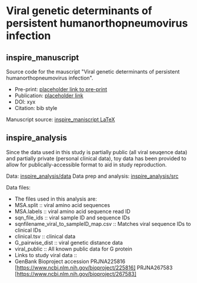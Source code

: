 # Viral genetic determinants of persistent humanorthopneumovirus infection

## inspire_manuscript
Source code for the mauscript
"Viral genetic determinants of persistent humanorthopneumovirus infection".

* Pre-print: [placeholder link to pre-print](https://www.biorxiv.org)
* Publication: [placeholder link](https://academic.oup.com/cid)
* DOI: xyx
* Citation: bib style

Manuscript source: [inspire_maniscript LaTeX](https://github.com/DylanLawless/inspire_manscript/tree/main/inspire_manscript)

## inspire_analysis

Since the data used in this study is partially public (all viral seuqence data) and partially private (personal clinical data), toy data has been provided to allow for publically-accessible format to aid in study reproduction.

Data: [inspire_analysis/data](https://github.com/DylanLawless/inspire_manscript/tree/main/inspire_analysis/data)
Data prep and analysis: [inspire_analysis/src](https://github.com/DylanLawless/inspire_manscript/tree/main/inspire_analysis/src)

Data files:
* The files used in this analysis are:
* MSA.split  ::  viral amino acid sequences
* MSA.labels  ::  viral amino acid sequence read ID 
* sqn_file_ids  ::  viral sample ID and sequence IDs
* sqnfilename_viral_to_sampleID_map.csv  ::  Matches viral sequence IDs to clinical IDs
* clinical.tsv  ::  clinical data
* G_pairwise_dist  ::  viral genetic distance data
* viral_public :: All known public data for G protein
* Links to study viral data :: 
* GenBank Bioproject accession PRJNA225816 [https://www.ncbi.nlm.nih.gov/bioproject/225816]
PRJNA267583 [https://www.ncbi.nlm.nih.gov/bioproject/267583]

